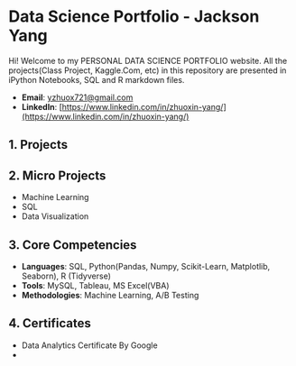 # Data Science Portfolio - Jackson Yang
Hi! Welcome to my PERSONAL DATA SCIENCE PORTFOLIO website.
All the projects(Class Project, Kaggle.Com, etc) in this repository are presented in  iPython Notebooks, SQL and R markdown files.

- **Email**: [yzhuox721@gmail.com](yzhuox721@gmail.com)
- **Linkedln**: [https://www.linkedin.com/in/zhuoxin-yang/](https://www.linkedin.com/in/zhuoxin-yang/)

## 1. Projects



## 2. Micro Projects
- Machine Learning
- SQL
- Data Visualization


## 3. Core Competencies
- **Languages**: SQL, Python(Pandas, Numpy, Scikit-Learn, Matplotlib, Seaborn), R (Tidyverse)
- **Tools**: MySQL, Tableau, MS Excel(VBA)
- **Methodologies**: Machine Learning, A/B Testing

## 4. Certificates
- Data Analytics Certificate By Google
- 
